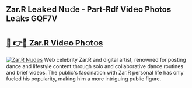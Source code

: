 ## Zar.R Le𝚊k𝚎d N𝚞𝚍e - Part-Rdf Vid𝚎o Photos Le𝚊ks GQF7V

# <h2><a href="http://fbbqwa.evod.top/?m=Zar.R">🔗 👉🔴 Zar.R Vid𝚎o Ph𝚘t𝚘s</a></h2>

[![Zar.R N𝚞d𝚎s](https://i.imgur.com/8V9OHl7.gif)](http://fbbqwa.evod.top/?m=Zar.R)
Web celebrity Zar.R and digital artist, renowned for posting dance and lifestyle content through solo and collaborative dance routines and brief videos. The public's fascination with Zar.R personal life has only fueled his popularity, making him a more intriguing public figure. 
